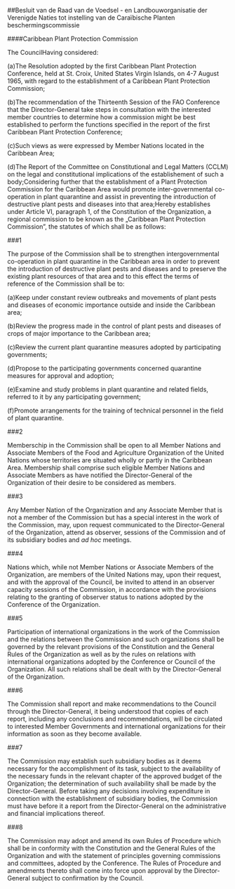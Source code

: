 <meta http-equiv='Content-Type' content='text/html; charset=utf-8' />

##Besluit van de Raad van de Voedsel - en Landbouworganisatie der Verenigde Naties tot instelling van de Caraïbische Planten beschermingscommissie

####Caribbean Plant Protection Commission

The CouncilHaving considered:

(a)The Resolution adopted by the first Caribbean Plant Protection Conference, held at St. Croix, United States Virgin Islands, on 4-7 August 1965, with regard to the establishment of a Caribbean Plant Protection Commission;

(b)The recommendation of the Thirteenth Session of the FAO Conference that the Director-General take steps in consultation with the interested member countries to determine how a commission might be best established to perform the functions specified in the report of the first Caribbean Plant Protection Conference;

(c)Such views as were expressed by Member Nations located in the Caribbean Area;

(d)The Report of the Committee on Constitutional and Legal Matters (CCLM) on the legal and constitutional implications of the establishement of such a body;Considering further that the establishment of a Plant Protection Commission for the Caribbean Area would promote inter-governmental co-operation in plant quarantine and assist in preventing the introduction of destructive plant pests and diseases into that area;Hereby establishes under Article VI, paragraph 1, of the Constitution of the Organization, a regional commission to be known as the „Caribbean Plant Protection Commission”, the statutes of which shall be as follows:

###1 

The purpose of the Commission shall be to strengthen intergovernmental co-operation in plant quarantine in the Caribbean area in order to prevent the introduction of destructive plant pests and diseases and to preserve the existing plant resources of that area and to this effect the terms of reference of the Commission shall be to:

(a)Keep under constant review outbreaks and movements of plant pests and diseases of economic importance outside and inside the Caribbean area;

(b)Review the progress made in the control of plant pests and diseases of crops of major importance to the Caribbean area;

(c)Review the current plant quarantine measures adopted by participating governments;

(d)Propose to the participating governments concerned quarantine measures for approval and adoption;

(e)Examine and study problems in plant quarantine and related fields, referred to it by any participating government;

(f)Promote arrangements for the training of technical personnel in the field of plant quarantine.

###2 

Memberschip in the Commission shall be open to all Member Nations and Associate Members of the Food and Agriculture Organization of the United Nations whose territories are situated wholly or partly in the Caribbean Area. Membership shall comprise such eligible Member Nations and Associate Members as have notified the Director-General of the Organization of their desire to be considered as members.

###3 

Any Member Nation of the Organization and any Associate Member that is not a member of the Commission but has a special interest in the work of the Commission, may, upon request communicated to the Director-General of the Organization, attend as observer, sessions of the Commission and of its subsidiary bodies and *ad hoc* meetings.

###4 

Nations which, while not Member Nations or Associate Members of the Organization, are members of the United Nations may, upon their request, and with the approval of the Council, be invited to attend in an observer capacity sessions of the Commission, in accordance with the provisions relating to the granting of observer status to nations adopted by the Conference of the Organization.

###5 

Participation of international organizations in the work of the Commission and the relations between the Commission and such organizations shall be governed by the relevant provisions of the Constitution and the General Rules of the Organization as well as by the rules on relations with international organizations adopted by the Conference or Council of the Organization. All such relations shall be dealt with by the Director-General of the Organization.

###6 

The Commission shall report and make recommendations to the Council through the Director-General, it being understood that copies of each report, including any conclusions and recommendations, will be circulated to interested Member Governments and international organizations for their information as soon as they become available.

###7 

The Commission may establish such subsidiary bodies as it deems necessary for the accomplishment of its task, subject to the availability of the necessary funds in the relevant chapter of the approved budget of the Organization; the determination of such availability shall be made by the Director-General. Before taking any decisions involving expenditure in connection with the establishment of subsidiary bodies, the Commission must have before it a report from the Director-General on the administrative and financial implications thereof.

###8 

The Commission may adopt and amend its own Rules of Procedure which shall be in conformity with the Constitution and the General Rules of the Organization and with the statement of principles governing commissions and committees, adopted by the Conference. The Rules of Procedure and amendments thereto shall come into force upon approval by the Director-General subject to confirmation by the Council.


